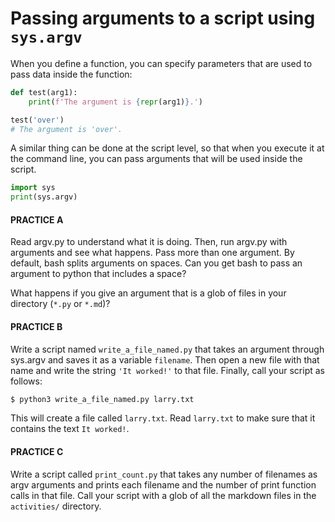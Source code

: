 # Passing arguments to a script using `sys.argv`

When you define a function, you can specify parameters that are used to pass
data inside the function:

```python
def test(arg1):
    print(f'The argument is {repr(arg1)}.')

test('over')
# The argument is 'over'.
```

A similar thing can be done at the script level, so that when you execute it at
the command line, you can pass arguments that will be used inside the script.

```python
import sys
print(sys.argv)
```

#### PRACTICE A

Read argv.py to understand what it is doing. Then, run argv.py with arguments
and see what happens. Pass more than one argument. By default, bash splits
arguments on spaces. Can you get bash to pass an argument to python that
includes a space?

What happens if you give an argument that is a glob of files in your directory
(`*.py` or `*.md`)?

#### PRACTICE B

Write a script named `write_a_file_named.py` that takes an argument through
sys.argv and saves it as a variable `filename`. Then open a new file with that
name and write the string `'It worked!'` to that file. Finally, call your
script as follows:

```bash
$ python3 write_a_file_named.py larry.txt
```

This will create a file called `larry.txt`. Read `larry.txt` to make sure that
it contains the text `It worked!`.

#### PRACTICE C

Write a script called `print_count.py` that takes any number of filenames as
argv arguments and prints each filename and the number of print function calls
in that file. Call your script with a glob of all the markdown files in the
`activities/` directory.
